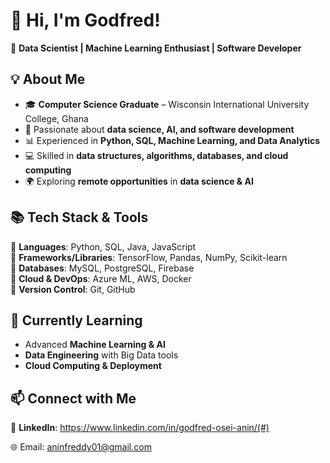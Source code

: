 # 👋 Hi, I'm Godfred!

🚀 **Data Scientist | Machine Learning Enthusiast | Software Developer**

## 💡 About Me  
- 🎓 **Computer Science Graduate** – Wisconsin International University College, Ghana  
- 🧠 Passionate about **data science, AI, and software development**  
- 📊 Experienced in **Python, SQL, Machine Learning, and Data Analytics**  
- 💻 Skilled in **data structures, algorithms, databases, and cloud computing**  
- 🌍 Exploring **remote opportunities** in **data science & AI**  

## 📚 Tech Stack & Tools  
🔹 **Languages**: Python, SQL, Java, JavaScript  
🔹 **Frameworks/Libraries**: TensorFlow, Pandas, NumPy, Scikit-learn  
🔹 **Databases**: MySQL, PostgreSQL, Firebase  
🔹 **Cloud & DevOps**: Azure ML, AWS, Docker  
🔹 **Version Control**: Git, GitHub  

## 🌱 Currently Learning  
- Advanced **Machine Learning & AI**  
- **Data Engineering** with Big Data tools  
- **Cloud Computing & Deployment**  

## 📫 Connect with Me  
🔗 **LinkedIn**: https://www.linkedin.com/in/godfred-osei-anin/(#)  

🌐 Email: aninfreddy01@gmail.com





<!---
AninFreddy01/AninFreddy01 is a ✨ special ✨ repository because its `README.md` (this file) appears on your GitHub profile.
You can click the Preview link to take a look at your changes.
--->
